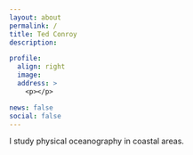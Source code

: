 ```yaml
---
layout: about
permalink: /
title: Ted Conroy
description: 

profile:
  align: right
  image: 
  address: >
    <p></p>

news: false
social: false
---
```


I study physical oceanography in coastal areas. 
<div class="img_row">
    <img class="col two left" src="{{ site.baseurl }}/assets/img/leconte_1.jpeg" alt="" title="example image"/>
    <img class="col one right" src="{{ site.baseurl }}/assets/img/prof_pic.jpg" alt="" title="example image"/>
</div>

<div class="img_row">
    <img class="col one left" src="{{ site.baseurl }}/assets/img/pic_3.jpeg" alt="" title="example image"/>
    <img class="col two right" src="{{ site.baseurl }}/assets/img/coos_1.jpeg" alt="" title="example image"/>
</div>

<div class="img_row">
    <img class="col three left" src="{{ site.baseurl }}/assets/img/sat_1.jpeg" alt="" title="example image"/>
</div>
